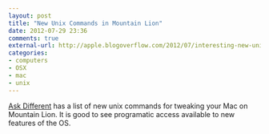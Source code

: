 ```yaml
---
layout: post
title: "New Unix Commands in Mountain Lion"
date: 2012-07-29 23:36
comments: true
external-url: http://apple.blogoverflow.com/2012/07/interesting-new-unix-commandsbinaries-in-os-x-mountain-lion/
categories: 
- computers
- OSX
- mac
- unix
---
```

[Ask Different][source] has a list of new unix commands for tweaking your Mac on Mountain Lion. It is good to see programatic access available to new features of the OS.

[source]: http://apple.blogoverflow.com/2012/07/interesting-new-unix-commandsbinaries-in-os-x-mountain-lion/
